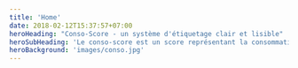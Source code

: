 ```yaml
---
title: 'Home'
date: 2018-02-12T15:37:57+07:00
heroHeading: "Conso-Score - un système d'étiquetage clair et lisible"
heroSubHeading: 'Le conso-score est un score représentant la consommation énergétique d’un produit de sa conception à la mise en rayon jusqu’à son recyclage. Ce nouveau critère permettrait aux consommateurs de choisir des produits moins consommateurs  d’énergie. Il servira également, par le biais de taxes, à pénaliser les produits aux chaînes de production énergivores.'
heroBackground: 'images/conso.jpg'
---
```


